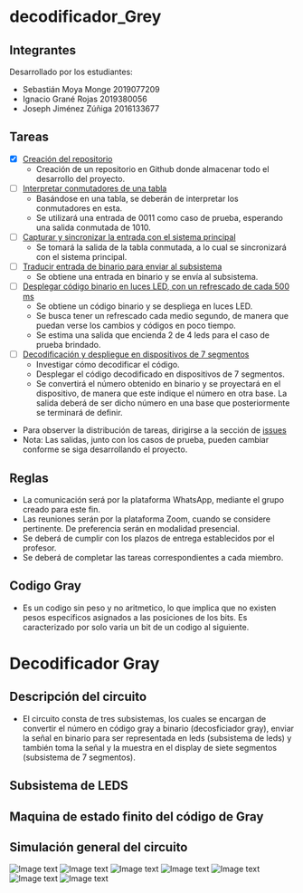 # decodificador_Grey

## Integrantes
Desarrollado por los estudiantes:
- Sebastián Moya Monge 2019077209
- Ignacio Grané Rojas  2019380056
- Joseph Jiménez Zúñiga 2016133677

## Tareas
- [x] [Creación del repositorio](https://github.com/sebas0163/decodificador_Grey/issues/6)
  - Creación de un repositorio en Github donde almacenar todo el desarrollo del proyecto.
- [ ] [Interpretar conmutadores de una tabla](https://github.com/sebas0163/decodificador_Grey/issues/1)
  - Basándose en una tabla, se deberán de interpretar los conmutadores en esta.
  - Se utilizará una entrada de 0011 como caso de prueba, esperando una salida conmutada de 1010.
- [ ] [Capturar y sincronizar la entrada con el sistema principal](https://github.com/sebas0163/decodificador_Grey/issues/2)
  - Se tomará la salida de la tabla conmutada, a lo cual se sincronizará con el sistema principal.
- [ ] [Traducir entrada de binario para enviar al subsistema](https://github.com/sebas0163/decodificador_Grey/issues/3)
  - Se obtiene una entrada en binario y se envía al subsistema.
- [ ] [Desplegar código binario en luces LED, con un refrescado de cada 500 ms](https://github.com/sebas0163/decodificador_Grey/issues/4)
  - Se obtiene un código binario y se despliega en luces LED.
  - Se busca tener un refrescado cada medio segundo, de manera que puedan verse los cambios y códigos en poco tiempo.
  - Se estima una salida que encienda 2 de 4 leds para el caso de prueba brindado.
- [ ] [Decodificación y despliegue en dispositivos de 7 segmentos](https://github.com/sebas0163/decodificador_Grey/issues/5)
  - Investigar cómo decodificar el código.
  - Desplegar el código decodificado en dispositivos de 7 segmentos.
  - Se convertirá el número obtenido en binario y se proyectará en el dispositivo, de manera que este indique el número en otra base. La salida deberá de ser dicho número en una base que posteriormente se terminará de definir.
* Para observer la distribución de tareas, dirigirse a la sección de [issues](https://github.com/sebas0163/decodificador_Grey/issues)
* Nota: Las salidas, junto con los casos de prueba, pueden cambiar conforme se siga desarrollando el proyecto.

## Reglas
- La comunicación será por la plataforma WhatsApp, mediante el grupo creado para este fin.
- Las reuniones serán por la plataforma Zoom, cuando se considere pertinente. De preferencia serán en modalidad presencial.
- Se deberá de cumplir con los plazos de entrega establecidos por el profesor.
- Se deberá de completar las tareas correspondientes a cada miembro.

## Codigo Gray
- Es un codigo sin peso y no aritmetico, lo que implica que no existen pesos especificos asignados a las posiciones de los bits. Es caracterizado por solo varia un bit de un codigo al siguiente.

# Decodificador Gray
## Descripción del circuito

- El circuito consta de tres subsistemas, los cuales se encargan de convertir el número en código gray a binario (decosficiador gray), enviar la señal en binario para ser representada en leds (subsistema de leds) y también toma la señal y la muestra en el display de siete segmentos (subsistema de 7 segmentos).

## Subsistema de LEDS

## Maquina de estado finito del código de Gray


## Simulación general del circuito





![Image text](https://github.com/sebas0163/decodificador_Grey/blob/main/imagenes/tablaGray.PNG)
![Image text](https://github.com/sebas0163/decodificador_Grey/blob/main/imagenes/tablaVerdadGray.PNG)
![Image text](https://github.com/sebas0163/decodificador_Grey/blob/main/imagenes/codificadorGrayBinario.PNG)
![Image text](https://github.com/sebas0163/decodificador_Grey/blob/main/imagenes/tablaLED.PNG)
![Image text](https://github.com/sebas0163/decodificador_Grey/blob/main/imagenes/codificadorBinarioLed.PNG)
![Image text](https://github.com/sebas0163/decodificador_Grey/blob/main/imagenes/tablaDisplay.PNG)
![Image text](https://github.com/sebas0163/decodificador_Grey/blob/main/imagenes/codificadorBinarioDisplay.PNG)
